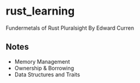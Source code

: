 # rust_learning
Fundermetals of Rust Pluralsight By Edward Curren


## Notes
- Memory Management
- Ownership & Borrowing
- Data Structures and Traits
